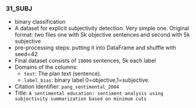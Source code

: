 ### 31_SUBJ
- binary classification
- A dataset for explicit subjectivity detection. Very simple one. Original format: two files one with 5k objective sentences and second with 5k subjective
- pre-processing steps: putting it into DataFrame and shuffle with seed=42
- Final dataset consists of `10000` sentences, 5k each label
- Domains of the columns:
  - `text`: The plan text (sentence).
  - `label_bias`: binary label 0=objective,1=subjective.
- Citation Identifier: `pang_sentimental_2004`
- Title: `A sentimental education: sentiment analysis using subjectivity summarization based on minimum cuts`